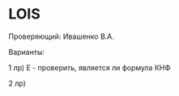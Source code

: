 # LOIS

Проверяющий: Ивашенко В.А.

Варианты:

1 лр) E - проверить, является ли формула КНФ

2 лр) 
